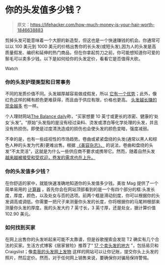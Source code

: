# 你的头发值多少钱？

> 原文：<https://lifehacker.com/how-much-money-is-your-hair-worth-1846638883>

剪掉头发可能意味着一个大胆的新造型，但这也是一个快速赚钱的机会。你通常可以以 100 美元到 1000 美元的价格出售你的长头发(或短头发),因为人的头发是高质量假发、编织和延伸的热门商品，但在你拿起剪刀之前，你可能想知道你可爱的鬃毛可以卖多少钱。以下是如何给你的头发定价，看看它是否值得大砍。

Watch

### 你的头发护理类型和日常事务

不同的发质价值不同。头发越厚越容易做成假发，所以 [它有一个优势](https://wahadventures.com/sell-hair-for-cash/)；此外，像红色这样的稀有颜色更难获得，而且由于供应有限，价格也更高。 [头发越长赚的现金越多](https://www.savethestudent.org/make-money/7-things-no-one-tells-you-about-selling-your-hair.html) 也一样。

个人理财网站[The Balance daily](https://www.thebalanceeveryday.com/how-to-sell-your-hair-for-cash-1388967#:~:text=What%20are%20Hair%20Buyers%20Looking,if%20you%20smoke%20or%20drink.)称，“买家想要 10 英寸或更长的浓密、健康的‘处女’头发”。“原始”头发指的是没有经过染料、烫发或漂白等化学处理的头发，并且没有热损伤。即使是过度清洗造成的损伤也会使头发的颜色变暗，强度减弱。

不幸的是，也有一些歧视性的市场趋势。卷曲或紧紧盘绕的头发(通常以黑人和棕色人种的头发为代表)更难出售。根据 [《美容杂志》、](https://beautymag.com/hair-price-calculator/) 的说法，卷曲和盘绕的头发“不太灵活”，这就是为什么一些供应商不要求或携带它。然而，随着自然头发 [越来越被接受和受欢迎，卷发的需求也在上升。](https://www.businessoffashion.com/articles/beauty/freddie-harrel-radwan-hair-extensions-wigs)

### 你的头发值多少钱？

在你舒适的家中，就能快速准确地知道你的头发值多少钱。美妆 Mag 提供了一个简单易用的 [计算器](https://beautymag.com/hair-price-calculator/) 。首先你会在网站顶部看到的是一个有四个部分的框:头发长度，厚度，颜色，以及处女与否的选项。前两个框是滑动刻度，你可以根据你的头发调高或调低。你需要一把尺子来测量你头发的长度，你将根据你的马尾辫根部来测量你头发的厚度。我的头发大约 7 英寸长，3 英寸厚，还是处女，据计算价值 102.90 美元。

### 如何找到买家

在网上出售你的头发听起来可能不太靠谱，但是谷歌搜索会发现 T2 确实有几个合法的买家。生活方式博客《居家冒险》推荐了“ [17 个卖头发的地方](https://wahadventures.com/sell-hair-for-cash/) ”，包括易贝和 Craigslist；像[卖我的头发](http://justsellmyhair.com/)[网上发物](https://onlinehairaffair.com/) 这样的网站可以让你记账，提交你头上头发的照片，然后定价。然而，对于任何网上销售来说，要确保你对骗局保持警惕。